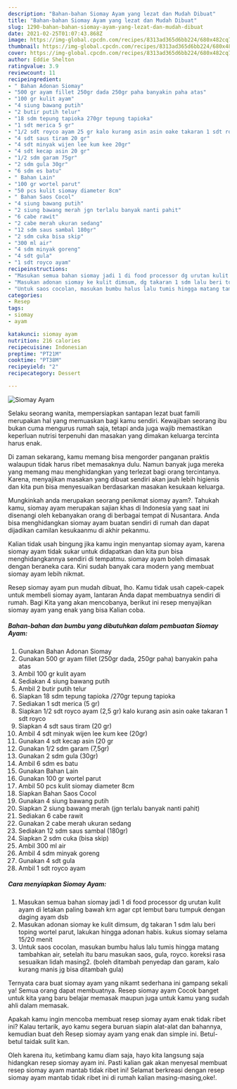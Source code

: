 ```yaml
---
description: "Bahan-bahan Siomay Ayam yang lezat dan Mudah Dibuat"
title: "Bahan-bahan Siomay Ayam yang lezat dan Mudah Dibuat"
slug: 1290-bahan-bahan-siomay-ayam-yang-lezat-dan-mudah-dibuat
date: 2021-02-25T01:07:43.868Z
image: https://img-global.cpcdn.com/recipes/8313ad365d6bb224/680x482cq70/siomay-ayam-foto-resep-utama.jpg
thumbnail: https://img-global.cpcdn.com/recipes/8313ad365d6bb224/680x482cq70/siomay-ayam-foto-resep-utama.jpg
cover: https://img-global.cpcdn.com/recipes/8313ad365d6bb224/680x482cq70/siomay-ayam-foto-resep-utama.jpg
author: Eddie Shelton
ratingvalue: 3.9
reviewcount: 11
recipeingredient:
- " Bahan Adonan Siomay"
- "500 gr ayam fillet 250gr dada 250gr paha banyakin paha atas"
- "100 gr kulit ayam"
- "4 siung bawang putih"
- "2 butir putih telur"
- "18 sdm tepung tapioka 270gr tepung tapioka"
- "1 sdt merica 5 gr"
- "1/2 sdt royco ayam 25 gr kalo kurang asin asin oake takaran 1 sdt royco"
- "4 sdt saus tiram 20 gr"
- "4 sdt minyak wijen lee kum kee 20gr"
- "4 sdt kecap asin 20 gr"
- "1/2 sdm garam 75gr"
- "2 sdm gula 30gr"
- "6 sdm es batu"
- " Bahan Lain"
- "100 gr wortel parut"
- "50 pcs kulit siomay diameter 8cm"
- " Bahan Saos Cocol"
- "4 siung bawang putih"
- "2 siung bawang merah jgn terlalu banyak nanti pahit"
- "6 cabe rawit"
- "2 cabe merah ukuran sedang"
- "12 sdm saus sambal 180gr"
- "2 sdm cuka bisa skip"
- "300 ml air"
- "4 sdm minyak goreng"
- "4 sdt gula"
- "1 sdt royco ayam"
recipeinstructions:
- "Masukan semua bahan siomay jadi 1 di food processor dg urutan kulit ayam di letakan paling bawah krn agar cpt lembut baru tumpuk dengan daging ayam dsb"
- "Masukan adonan siomay ke kulit dimsum, dg takaran 1 sdm lalu beri toping wortel parut, lakukan hingga adonan habis. kukus siomay selama 15/20 menit"
- "Untuk saos cocolan, masukan bumbu halus lalu tumis hingga matang tambahkan air, setelah itu baru masukan saos, gula, royco. koreksi rasa sesuaikan lidah masing2. (boleh ditambah penyedap dan garam, kalo kurang manis jg bisa ditambah gula)"
categories:
- Resep
tags:
- siomay
- ayam

katakunci: siomay ayam 
nutrition: 216 calories
recipecuisine: Indonesian
preptime: "PT21M"
cooktime: "PT38M"
recipeyield: "2"
recipecategory: Dessert

---
```



![Siomay Ayam](https://img-global.cpcdn.com/recipes/8313ad365d6bb224/680x482cq70/siomay-ayam-foto-resep-utama.jpg)

Selaku seorang wanita, mempersiapkan santapan lezat buat famili merupakan hal yang memuaskan bagi kamu sendiri. Kewajiban seorang ibu bukan cuma mengurus rumah saja, tetapi anda juga wajib memastikan keperluan nutrisi terpenuhi dan masakan yang dimakan keluarga tercinta harus enak.

Di zaman  sekarang, kamu memang bisa mengorder panganan praktis walaupun tidak harus ribet memasaknya dulu. Namun banyak juga mereka yang memang mau menghidangkan yang terlezat bagi orang tercintanya. Karena, menyajikan masakan yang dibuat sendiri akan jauh lebih higienis dan kita pun bisa menyesuaikan berdasarkan masakan kesukaan keluarga. 



Mungkinkah anda merupakan seorang penikmat siomay ayam?. Tahukah kamu, siomay ayam merupakan sajian khas di Indonesia yang saat ini disenangi oleh kebanyakan orang di berbagai tempat di Nusantara. Anda bisa menghidangkan siomay ayam buatan sendiri di rumah dan dapat dijadikan camilan kesukaanmu di akhir pekanmu.

Kalian tidak usah bingung jika kamu ingin menyantap siomay ayam, karena siomay ayam tidak sukar untuk didapatkan dan kita pun bisa menghidangkannya sendiri di tempatmu. siomay ayam boleh dimasak dengan beraneka cara. Kini sudah banyak cara modern yang membuat siomay ayam lebih nikmat.

Resep siomay ayam pun mudah dibuat, lho. Kamu tidak usah capek-capek untuk membeli siomay ayam, lantaran Anda dapat membuatnya sendiri di rumah. Bagi Kita yang akan mencobanya, berikut ini resep menyajikan siomay ayam yang enak yang bisa Kalian coba.

<!--inarticleads1-->

##### Bahan-bahan dan bumbu yang dibutuhkan dalam pembuatan Siomay Ayam:

1. Gunakan  Bahan Adonan Siomay
1. Gunakan 500 gr ayam fillet (250gr dada, 250gr paha) banyakin paha atas
1. Ambil 100 gr kulit ayam
1. Sediakan 4 siung bawang putih
1. Ambil 2 butir putih telur
1. Siapkan 18 sdm tepung tapioka /270gr tepung tapioka
1. Sediakan 1 sdt merica (5 gr)
1. Siapkan 1/2 sdt royco ayam (2,5 gr) kalo kurang asin asin oake takaran 1 sdt royco
1. Siapkan 4 sdt saus tiram (20 gr)
1. Ambil 4 sdt minyak wijen lee kum kee (20gr)
1. Gunakan 4 sdt kecap asin (20 gr
1. Gunakan 1/2 sdm garam (7,5gr)
1. Gunakan 2 sdm gula (30gr)
1. Ambil 6 sdm es batu
1. Gunakan  Bahan Lain
1. Gunakan 100 gr wortel parut
1. Ambil 50 pcs kulit siomay diameter 8cm
1. Siapkan  Bahan Saos Cocol
1. Gunakan 4 siung bawang putih
1. Siapkan 2 siung bawang merah (jgn terlalu banyak nanti pahit)
1. Sediakan 6 cabe rawit
1. Gunakan 2 cabe merah ukuran sedang
1. Sediakan 12 sdm saus sambal (180gr)
1. Siapkan 2 sdm cuka (bisa skip)
1. Ambil 300 ml air
1. Ambil 4 sdm minyak goreng
1. Gunakan 4 sdt gula
1. Ambil 1 sdt royco ayam




<!--inarticleads2-->

##### Cara menyiapkan Siomay Ayam:

1. Masukan semua bahan siomay jadi 1 di food processor dg urutan kulit ayam di letakan paling bawah krn agar cpt lembut baru tumpuk dengan daging ayam dsb
1. Masukan adonan siomay ke kulit dimsum, dg takaran 1 sdm lalu beri toping wortel parut, lakukan hingga adonan habis. kukus siomay selama 15/20 menit
1. Untuk saos cocolan, masukan bumbu halus lalu tumis hingga matang tambahkan air, setelah itu baru masukan saos, gula, royco. koreksi rasa sesuaikan lidah masing2. (boleh ditambah penyedap dan garam, kalo kurang manis jg bisa ditambah gula)




Ternyata cara buat siomay ayam yang nikamt sederhana ini gampang sekali ya! Semua orang dapat membuatnya. Resep siomay ayam Cocok banget untuk kita yang baru belajar memasak maupun juga untuk kamu yang sudah ahli dalam memasak.

Apakah kamu ingin mencoba membuat resep siomay ayam enak tidak ribet ini? Kalau tertarik, ayo kamu segera buruan siapin alat-alat dan bahannya, kemudian buat deh Resep siomay ayam yang enak dan simple ini. Betul-betul taidak sulit kan. 

Oleh karena itu, ketimbang kamu diam saja, hayo kita langsung saja hidangkan resep siomay ayam ini. Pasti kalian gak akan menyesal membuat resep siomay ayam mantab tidak ribet ini! Selamat berkreasi dengan resep siomay ayam mantab tidak ribet ini di rumah kalian masing-masing,oke!.

